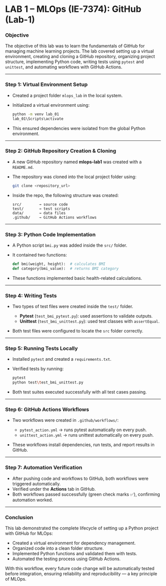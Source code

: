 
# **LAB 1 – MLOps (IE-7374): GitHub (Lab-1)**

### **Objective**

The objective of this lab was to learn the fundamentals of GitHub for managing machine learning projects. The lab covered setting up a virtual environment, creating and cloning a GitHub repository, organizing project structure, implementing Python code, writing tests using `pytest` and `unittest`, and automating workflows with GitHub Actions.

---

### **Step 1: Virtual Environment Setup**

* Created a project folder `mlops_lab` in the local system.
* Initialized a virtual environment using:

  ```bash
  python -m venv lab_01
  lab_01\Scripts\activate
  ```
* This ensured dependencies were isolated from the global Python environment.

---

### **Step 2: GitHub Repository Creation & Cloning**

* A new GitHub repository named **mlops-lab1** was created with a `README.md`.
* The repository was cloned into the local project folder using:

  ```bash
  git clone <repository_url>
  ```
* Inside the repo, the following structure was created:

  ```
  src/        → source code
  test/       → test scripts
  data/       → data files
  .github/    → GitHub Actions workflows
  ```

---

### **Step 3: Python Code Implementation**

* A Python script `bmi.py` was added inside the `src/` folder.
* It contained two functions:

  ```python
  def bmi(weight, height):  # calculates BMI
  def category(bmi_value):  # returns BMI category
  ```
* These functions implemented basic health-related calculations.

---

### **Step 4: Writing Tests**

* Two types of test files were created inside the `test/` folder.

  * **Pytest** (`test_bmi_pytest.py`): used assertions to validate outputs.
  * **Unittest** (`test_bmi_unittest.py`): used test classes with `assertEqual`.
* Both test files were configured to locate the `src` folder correctly.

---

### **Step 5: Running Tests Locally**

* Installed `pytest` and created a `requirements.txt`.
* Verified tests by running:

  ```bash
  pytest
  python test\test_bmi_unittest.py
  ```
* Both test suites executed successfully with all test cases passing.

---

### **Step 6: GitHub Actions Workflows**

* Two workflows were created in `.github/workflows/`:

  * `pytest_action.yml` → runs pytest automatically on every push.
  * `unittest_action.yml` → runs unittest automatically on every push.
* These workflows install dependencies, run tests, and report results in GitHub.

---

### **Step 7: Automation Verification**

* After pushing code and workflows to GitHub, both workflows were triggered automatically.
* Verified under the **Actions** tab in GitHub.
* Both workflows passed successfully (green check marks ✅), confirming automation worked.

---

### **Conclusion**

This lab demonstrated the complete lifecycle of setting up a Python project with GitHub for MLOps:

* Created a virtual environment for dependency management.
* Organized code into a clean folder structure.
* Implemented Python functions and validated them with tests.
* Automated the testing process using GitHub Actions.

With this workflow, every future code change will be automatically tested before integration, ensuring reliability and reproducibility — a key principle of MLOps.

